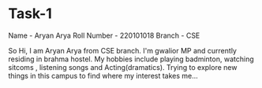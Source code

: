 # Task-1
Name - Aryan Arya
Roll Number - 220101018
Branch - CSE

So Hi,
I am Aryan Arya from CSE branch.
I'm gwalior MP and currently residing in brahma hostel.
My hobbies include playing badminton, watching sitcoms , listening songs and Acting(dramatics).
Trying to explore new things in this campus to find where my interest takes me...
